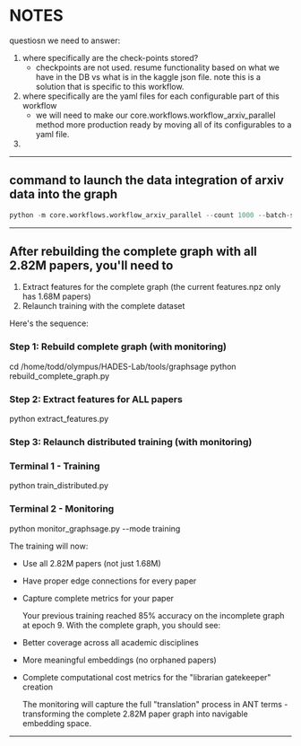 # NOTES

questiosn we need to answer:

1. where specifically are the check-points stored?
    - checkpoints are not used. resume functionality based on what we have in the DB vs what is in the kaggle json file. note this is a solution that is specific to this workflow.
2. where specifically are the yaml files for each configurable part of this workflow
    - we will need to make our core.workflows.workflow_arxiv_parallel method more production ready by moving all of its configurables to a yaml file.
3.

---

## command to launch the data integration of arxiv data into the graph

```python
python -m core.workflows.workflow_arxiv_parallel --count 1000 --batch-size 100 --embedding-batch-size 64 --workers 2 --drop-collections
```

---

## After rebuilding the complete graph with all 2.82M papers, you'll need to

  1. Extract features for the complete graph (the current features.npz only has 1.68M papers)
  2. Relaunch training with the complete dataset

  Here's the sequence:

### Step 1: Rebuild complete graph (with monitoring)

  cd /home/todd/olympus/HADES-Lab/tools/graphsage
  python rebuild_complete_graph.py

### Step 2: Extract features for ALL papers

  python extract_features.py

### Step 3: Relaunch distributed training (with monitoring)

### Terminal 1 - Training

  python train_distributed.py

### Terminal 2 - Monitoring

  python monitor_graphsage.py --mode training

  The training will now:

- Use all 2.82M papers (not just 1.68M)
- Have proper edge connections for every paper
- Capture complete metrics for your paper

  Your previous training reached 85% accuracy on the incomplete graph at epoch 9. With the complete
  graph, you should see:

- Better coverage across all academic disciplines
- More meaningful embeddings (no orphaned papers)
- Complete computational cost metrics for the "librarian gatekeeper" creation

  The monitoring will capture the full "translation" process in ANT terms - transforming the complete
  2.82M paper graph into navigable embedding space.

---
